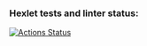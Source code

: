 ### Hexlet tests and linter status:
[![Actions Status](https://github.com/vladimir-vg/frontend-project-lvl3/workflows/hexlet-check/badge.svg)](https://github.com/vladimir-vg/frontend-project-lvl3/actions)